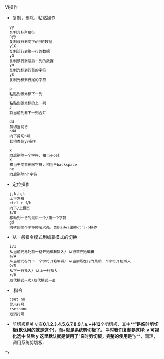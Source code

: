 Vi操作

- 复制，删除，粘贴操作

```
  yy
  复制光标所在行
  nyy
  复制该行到向下n行的数据
  y1G
  复制该行到第一行的数据
  yG
  复制该行到最后一列的数据
  y0
  复制光标到行首的字符
  y$
  复制光标到行尾的字符

  p
  粘贴到该光标下一列
  P
  粘贴到该光标的上一列
  J
  将当前列和下一列合并
  
  dd
  剪切当前行
  ndd
  向下剪切n列
  其他类似yy操作 
  
  x
  向后删除一个字符，相当于del
  X
  相当于向前删除字符，相当于backspace 
  nx
  向后删除n个字符
```

- 定位操作

```
  j,k,h,l
  上下左右 
  ctrl + f/b
  向下/上翻页
  $/0
  移动到一行的最后一个/第一个字符
  gd
  跳转到某个字符的定义处，类似idea里的ctrl-b操作
```

- 从一般指令模式到编辑模式的切换

```
  i/I
  从当前光标处前一格开始编辑插入/ 从行首开始编辑
  a/A
  从当前光标的下一个字符开始编辑/ 从当前所在行的最后一个字符开始插入
  o/O
  从下一行插入/ 从上一行插入
  r/R
  取代模式一次/取代模式一直
```

- :指令

```
  :set nu
  显示行号
  :setnonu
  取消行号
```

- 剪切板相关
vi有**0,1,2,3,4,5,6,7,8,9,",a,+**共**12**个剪切板，其中**"**是临时剪切板(默认用的就是这个)，而**+**就是系统剪切板了。
平时我们复制是这样:
v 可视化选中 然后 y
这里默认就是使用了**"**临时剪切板，完整的使用是**"y**，同理，调用系统剪切板:

```
+y
```


